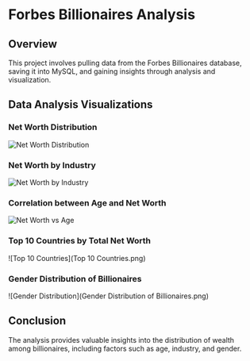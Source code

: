 # Forbes Billionaires Analysis

## Overview
This project involves pulling data from the Forbes Billionaires database, saving it into MySQL, and gaining insights through analysis and visualization.

## Data Analysis Visualizations

### Net Worth Distribution
![Net Worth Distribution](C:\Users\şerefcanmemiş\Documents\Projects\Age_vs_Net_Worth.png)

### Net Worth by Industry
![Net Worth by Industry](Age_vs_Net_Worth.png)

### Correlation between Age and Net Worth
![Net Worth vs Age](net_worth_vs_age.png)

### Top 10 Countries by Total Net Worth
![Top 10 Countries](Top 10 Countries.png)

### Gender Distribution of Billionaires
![Gender Distribution](Gender Distribution of Billionaires.png)

## Conclusion
The analysis provides valuable insights into the distribution of wealth among billionaires, including factors such as age, industry, and gender.
